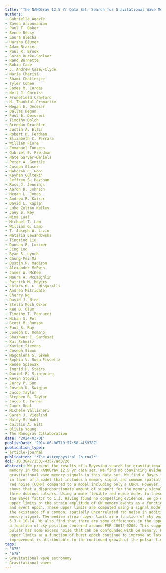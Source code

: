 ```yaml
---
title: 'The NANOGrav 12.5 Yr Data Set: Search for Gravitational Wave Memory'
authors:
- Gabriella Agazie
- Zaven Arzoumanian
- Paul T. Baker
- Bence Bécsy
- Laura Blecha
- Harsha Blumer
- Adam Brazier
- Paul R. Brook
- Sarah Burke-Spolaor
- Rand Burnette
- Robin Case
- J. Andrew Casey-Clyde
- Maria Charisi
- Shami Chatterjee
- Tyler Cohen
- James M. Cordes
- Neil J. Cornish
- Fronefield Crawford
- H. Thankful Cromartie
- Megan E. Decesar
- Dallas Degan
- Paul B. Demorest
- Timothy Dolch
- Brendan Drachler
- Justin A. Ellis
- Robert D. Ferdman
- Elizabeth C. Ferrara
- William Fiore
- Emmanuel Fonseca
- Gabriel E. Freedman
- Nate Garver-Daniels
- Peter A. Gentile
- Joseph Glaser
- Deborah C. Good
- Kayhan Gültekin
- Jeffrey S. Hazboun
- Ross J. Jennings
- Aaron D. Johnson
- Megan L. Jones
- Andrew R. Kaiser
- David L. Kaplan
- Luke Zoltan Kelley
- Joey S. Key
- Nima Laal
- Michael T. Lam
- William G. Lamb
- T. Joseph W. Lazio
- Natalia Lewandowska
- Tingting Liu
- Duncan R. Lorimer
- Jing Luo
- Ryan S. Lynch
- Chung-Pei Ma
- Dustin R. Madison
- Alexander McEwen
- James W. McKee
- Maura A. McLaughlin
- Patrick M. Meyers
- Chiara M. F. Mingarelli
- Andrea Mitridate
- Cherry Ng
- David J. Nice
- Stella Koch Ocker
- Ken D. Olum
- Timothy T. Pennucci
- Nihan S. Pol
- Scott M. Ransom
- Paul S. Ray
- Joseph D. Romano
- Shashwat C. Sardesai
- Kai Schmitz
- Xavier Siemens
- Joseph Simon
- Magdalena S. Siwek
- Sophia V. Sosa Fiscella
- Renée Spiewak
- Ingrid H. Stairs
- Daniel R. Stinebring
- Kevin Stovall
- Jerry P. Sun
- Joseph K. Swiggum
- Jacob Taylor
- Stephen R. Taylor
- Jacob E. Turner
- Caner Unal
- Michele Vallisneri
- Sarah J. Vigeland
- Haley M. Wahl
- Caitlin A. Witt
- Olivia Young
- The Nanograv Collaboration
date: '2024-03-01'
publishDate: '2024-06-06T19:57:58.413978Z'
publication_types:
- article-journal
publication: '*The Astrophysical Journal*'
doi: 10.3847/1538-4357/ad0726
abstract: We present the results of a Bayesian search for gravitational wave (GW)
  memory in the NANOGrav 12.5 yr data set. We find no convincing evidence for any
  gravitational wave memory signals in this data set. We find a Bayes factor of 2.8
  in favor of a model that includes a memory signal and common spatially uncorrelated
  red noise (CURN) compared to a model including only a CURN. However, further investigation
  shows that a disproportionate amount of support for the memory signal comes from
  three dubious pulsars. Using a more flexible red-noise model in these pulsars reduces
  the Bayes factor to 1.3. Having found no compelling evidence, we go on to place
  upper limits on the strain amplitude of GW memory events as a function of sky location
  and event epoch. These upper limits are computed using a signal model that assumes
  the existence of a common, spatially uncorrelated red noise in addition to a GW
  memory signal. The median strain upper limit as a function of sky position is approximately
  3.3 × 10-14. We also find that there are some differences in the upper limits as
  a function of sky position centered around PSR J0613-0200. This suggests that this
  pulsar has some excess noise that can be confounded with GW memory. Finally, the
  upper limits as a function of burst epoch continue to improve at later epochs. This
  improvement is attributable to the continued growth of the pulsar timing array.
tags:
- '675'
- '678'
- Gravitational wave astronomy
- Gravitational waves
---
```

